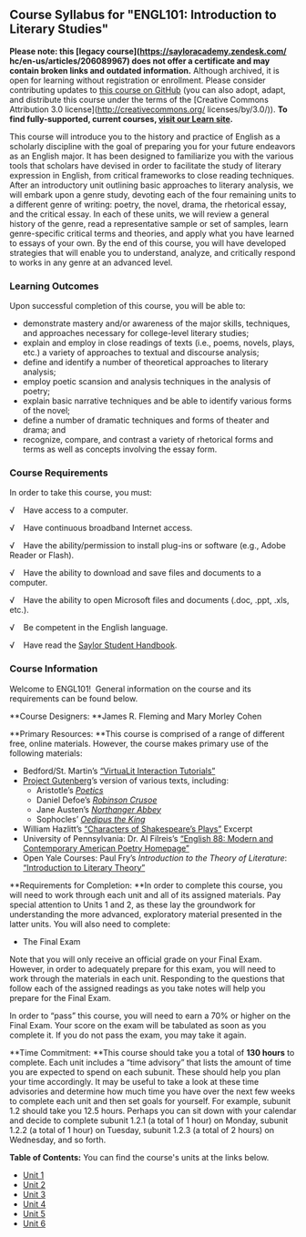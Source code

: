 Course Syllabus for "ENGL101: Introduction to Literary Studies"
---------------------------------------------------------------

**Please note: this [legacy course](https://sayloracademy.zendesk.com/
hc/en-us/articles/206089967) does not offer a certificate and may contain 
broken links and outdated information.** Although archived, it is open 
for learning without registration or enrollment. Please consider contributing 
updates to [this course on GitHub](https://github.com/saylordotorg/course_engl101) 
(you can also adopt, adapt, and distribute this course under the terms of 
the [Creative Commons Attribution 3.0 license](http://creativecommons.org/
licenses/by/3.0/)). **To find fully-supported, current courses, [visit our 
Learn site](https://learn.saylor.org).**

This course will introduce you to the history and practice of English as
a scholarly discipline with the goal of preparing you for your future
endeavors as an English major. It has been designed to familiarize you
with the various tools that scholars have devised in order to facilitate
the study of literary expression in English, from critical frameworks to
close reading techniques. After an introductory unit outlining basic
approaches to literary analysis, we will embark upon a genre study,
devoting each of the four remaining units to a different genre of
writing: poetry, the novel, drama, the rhetorical essay, and the
critical essay. In each of these units, we will review a general history
of the genre, read a representative sample or set of samples, learn
genre-specific critical terms and theories, and apply what you have
learned to essays of your own. By the end of this course, you will have
developed strategies that will enable you to understand, analyze, and
critically respond to works in any genre at an advanced level.

### Learning Outcomes

Upon successful completion of this course, you will be able to:

-   demonstrate mastery and/or awareness of the major skills,
    techniques, and approaches necessary for college-level literary
    studies;
-   explain and employ in close readings of texts (i.e., poems, novels,
    plays, etc.) a variety of approaches to textual and discourse
    analysis;
-   define and identify a number of theoretical approaches to literary
    analysis;
-   employ poetic scansion and analysis techniques in the analysis of
    poetry;
-   explain basic narrative techniques and be able to identify various
    forms of the novel;
-   define a number of dramatic techniques and forms of theater and
    drama; and
-   recognize, compare, and contrast a variety of rhetorical forms and
    terms as well as concepts involving the essay form.

### Course Requirements

In order to take this course, you must:  
  
 √    Have access to a computer.  
  
 √    Have continuous broadband Internet access.  
  
 √    Have the ability/permission to install plug-ins or software (e.g.,
Adobe Reader or Flash).  
  
 √    Have the ability to download and save files and documents to a
computer.  
  
 √    Have the ability to open Microsoft files and documents (.doc,
.ppt, .xls, etc.).  
  
 √    Be competent in the English language.  
  
 √    Have read the [Saylor Student
Handbook](http://www.saylor.org/site/wp-content/uploads/2012/05/Saylor-StudentHandbook.pdf).

### Course Information

Welcome to ENGL101!  General information on the course and its
requirements can be found below.  
  
 **Course Designers: **James R. Fleming and Mary Morley Cohen  
  
 **Primary Resources: **This course is comprised of a range of different
free, online materials. However, the course makes primary use of the
following materials:  

-   Bedford/St. Martin’s [“VirtuaLit Interaction
    Tutorials”](http://bcs.bedfordstmartins.com/virtualit/default.asp?uid=0&rau=0)
-   [Project Gutenberg](http://www.gutenberg.org/)’s version of various
    texts, including:
    -   Aristotle’s
        [*Poetics*](http://www.gutenberg.org/dirs/1/9/7/1974/1974.txt)
    -   Daniel Defoe’s [*Robinson
        Crusoe*](http://www.gutenberg.org/files/521/521-h/521-h.htm)
    -   Jane Austen’s [*Northanger
        Abbey*](http://www.gutenberg.org/files/121/121-h/121-h.htm)
    -   Sophocles’ [*Oedipus the
        King*](http://www.gutenberg.org/files/31/31-h/31-h.htm)
-   William Hazlitt’s [“Characters of Shakespeare’s
    Plays”](http://www.gutenberg.org/cache/epub/5085/pg5085.html) Excerpt
-   University of Pennsylvania: Dr. Al Filreis’s [“English 88: Modern
    and Contemporary American Poetry
    Homepage”](http://writing.upenn.edu/~afilreis/88/home.html)
-   Open Yale Courses: Paul Fry’s *Introduction to the Theory of
    Literature*: [“Introduction to Literary
    Theory”](http://oyc.yale.edu/english/engl-300)

**Requirements for Completion: **In order to complete this course, you
will need to work through each unit and all of its assigned materials.
Pay special attention to Units 1 and 2, as these lay the groundwork for
understanding the more advanced, exploratory material presented in the
latter units. You will also need to complete:  

-   The Final Exam

Note that you will only receive an official grade on your Final Exam.
However, in order to adequately prepare for this exam, you will need to
work through the materials in each unit. Responding to the questions
that follow each of the assigned readings as you take notes will help
you prepare for the Final Exam.  
  
 In order to “pass” this course, you will need to earn a 70% or higher
on the Final Exam. Your score on the exam will be tabulated as soon as
you complete it. If you do not pass the exam, you may take it again.  
  
 **Time Commitment: **This course should take you a total of **130
hours** to complete. Each unit includes a “time advisory” that lists the
amount of time you are expected to spend on each subunit. These should
help you plan your time accordingly. It may be useful to take a look at
these time advisories and determine how much time you have over the next
few weeks to complete each unit and then set goals for yourself. For
example, subunit 1.2 should take you 12.5 hours. Perhaps you can sit
down with your calendar and decide to complete subunit 1.2.1 (a total of
1 hour) on Monday, subunit 1.2.2 (a total of 1 hour) on Tuesday, subunit
1.2.3 (a total of 2 hours) on Wednesday, and so forth.  
  
**Table of Contents:** You can find the course's units at the links below.

- [Unit 1](https://legacy.saylor.org/engl101/Unit01/)
- [Unit 2](https://legacy.saylor.org/engl101/Unit02/)
- [Unit 3](https://legacy.saylor.org/engl101/Unit03/)
- [Unit 4](https://legacy.saylor.org/engl101/Unit04/)
- [Unit 5](https://legacy.saylor.org/engl101/Unit05/)
- [Unit 6](https://legacy.saylor.org/engl101/Unit06/)

